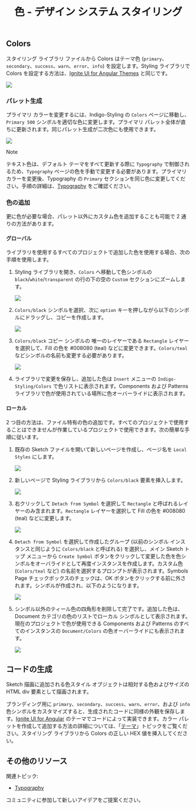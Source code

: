 ﻿---
title: 色 - デザイン システム スタイリング
_description: スタイリングの色シンボルは、Indigo Design のテーマを設定できます。
_keywords: デザイン システム, Sketch, Ignite UI for Angular, UI ライブラリ, 色, パレット
_language: ja
---

## Colors

スタイリング ライブラリ ファイルから Colors はテーマ色 (`primary`、`secondary`、`success`、`warn`、`error`、`info`) を設定します。Styling ライブラリで Colors を設定する方法は、[Ignite UI for Angular Themes](https://jp.infragistics.com/products/ignite-ui-angular/angular/components/themes.html) と同じです。

<img class="responsive-img" src="../images/colors_palette.png" srcset="../images/colors_palette@2x.png 2x" />

### パレット生成

プライマリ カラーを変更するには、Indigo-Styling の `Colors` ページに移動し、`Primary 500` シンボルを適切な色に変更します。プライマリ パレット全体が直ちに更新されます。同じパレット生成が二次色にも使用できます。

<img class="responsive-img" src="../images/colors_generation.png" srcset="../images/colors_generation@2x.png 2x" />

> [!Note]
> テキスト色は、デフォルト テーマをすべて更新する際に `Typography` で制御されるため、`Typography` ページの色を手動で変更する必要があります。プライマリ カラーを変更後、Typography の `Primary` セクションを同じ色に変更してください。手順の詳細は、[Typography](typography.md) をご確認ください。

### 色の追加

更に色が必要な場合、パレット以外にカスタム色を追加することも可能で 2 通りの方法があります。

#### グローバル

ライブラリを使用するすべてのプロジェクトで追加した色を使用する場合、次の手順を使用します。

1.  Styling ライブラリを開き、`Colors` へ移動して色シンボルの `black`/`white`/`transparent` の行の下の空の `Custom` セクションにズームします。

    <img class="responsive-img" src="../images/colors_custom0.png" srcset="../images/colors_custom0@2x.png 2x" />

2.  `Colors/black` シンボルを選択、次に `option` キーを押しながら以下のシンボルにドラッグし、コピーを作成します。

    <img class="responsive-img" src="../images/colors_custom1.png" srcset="../images/colors_custom1@2x.png 2x" />

3.  `Colors/black` コピー シンボルの 唯一のレイヤーである `Rectangle` レイヤーを選択して、Fill の色を #008080 (teal) などに変更できます。`Colors/teal` などシンボルの名前も変更する必要があります。

    <img class="responsive-img" src="../images/colors_custom2.png" srcset="../images/colors_custom2@2x.png 2x" />

4.  ライブラリで変更を保存し、追加した色は `Insert` メニューの `Indigo-Styling/Colors` で色リストに表示されます。Components および Patterns ライブラリで色が使用されている場所に色オーバーライドに表示されます。

#### ローカル

2 つ目の方法は、ファイル特有の色の追加です。すべてのプロジェクトで使用することはできませんが作業しているプロジェクトで使用できます。次の簡単な手順に従います。

1.  既存の Sketch ファイルを開いて新しいページを作成し、ページ名を `Local Styles` にします。

    <img class="responsive-img" src="../images/colors_local_page.png" />

2.  新しいページで Styling ライブラリから `Colors/black` 要素を挿入します。

    <img class="responsive-img" src="../images/colors_local0.png" srcset="../images/colors_local0@2x.png 2x" />

3.  右クリックして `Detach from Symbol` を選択して `Rectangle` と呼ばれるレイヤーのみ含まれます。`Rectangle` レイヤーを選択して Fill の色を #008080 (teal) などに変更します。

    <img class="responsive-img" src="../images/colors_local1.png" srcset="../images/colors_local1@2x.png 2x" />

4.  `Detach from Symbol` を選択して作成したグループ (以前のシンボル インスタンスと同じように `Colors/black` と呼ばれる) を選択し、メイン Sketch トップ メニューから `Create Symbol` ボタンをクリックして変更した色を色シンボルをオーバライドとして再度インスタンスを作成します。カスタム色 (`Colors/teal` など) の名前を選択するプロンプトが表示されます。Symbols Page チェックボックスのチェックは、OK ボタンをクリックする前に外されます。シンボルが作成され、以下のようになります。

    <img class="responsive-img" src="../images/colors_local2.png" srcset="../images/colors_local2@2x.png 2x" />

5.  シンボル以外のティール色の四角形を削除して完了です。追加した色は、Document カテゴリの色のリストでローカル シンボルとして表示されます。現在のプロジェクトで色が使用できる Components および Patterns のすべてのインスタンスの `Document/Colors` の色オーバーライドにも表示されます。

    <img class="responsive-img" src="../images/colors_local3.png" srcset="../images/colors_local3@2x.png 2x" />

## コードの生成

Sketch 描画に追加される色スタイル オブジェクトは相対する色およびサイズの HTML div 要素として描画されます。

ブランディング用に `primary`、`secondary`、`success`、`warn`、`error`、および `info` 色シンボルをカスタマイズすると、生成されたコードに同様の外観を保存します。[Ignite UI for Angular](https://jp.infragistics.com/products/ignite-ui-angular) のテーマでコードによって実装できます。カラー パレットを作成して追加する方法の詳細については、「[テーマ](https://jp.infragistics.com/products/ignite-ui-angular/angular/components/themes.html#generating-color-palettes)」トピックをご覧ください。スタイリング ライブラリから Colors の正しい HEX 値を挿入してください。

## その他のリソース

関連トピック:

- [Typography](typography.md)
  <div class="divider--half"></div>

コミュニティに参加して新しいアイデアをご提案ください。


